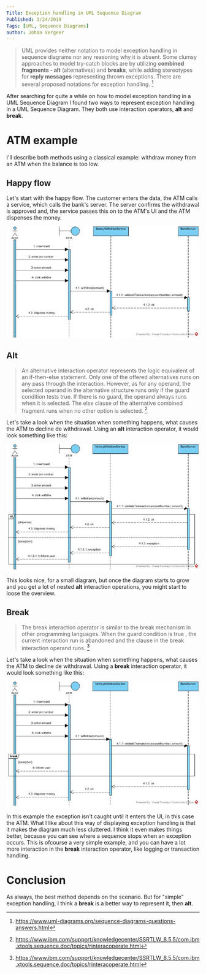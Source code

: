 ```yaml
---
Title: Exception handling in UML Sequence Diagram
Published: 3/24/2019
Tags: [UML, Sequence Diagrams]
author: Johan Vergeer
---
```


> UML provides neither notation to model exception handling in sequence diagrams nor any reasoning why it is absent. Some clumsy approaches to model try-catch blocks are by utilizing __combined fragments - alt__ (alternatives) and __breaks__, while adding stereotypes for __reply messages__ representing thrown exceptions. There are several proposed notations for exception handling. [^1]

After searching for quite a while on how to model exception handling in a UML Sequence Diagram I found two ways to represent exception handling in a UML Sequence Diagram. They both use interaction operators, __alt__ and __break__.

# ATM example

I'll describe both methods using a classical example: withdraw money from an ATM when the balance is too low.

## Happy flow

Let's start with the happy flow. The customer enters the data, the ATM calls a service, which calls the bank's server. The server confirms the withdrawal is approved and, the service passes this on to the ATM's UI and the ATM dispenses the money. 

![Happy flow sequence diagram](img/sequence-diagram-exception-handling-happy-flow.jpg)

## Alt

> An alternative interaction operator represents the logic equivalent of an if-then-else statement. Only one of the offered alternatives runs on any pass through the interaction. However, as for any operand, the selected operand in the alternative structure runs only if the guard condition tests true. If there is no guard, the operand always runs when it is selected. The else clause of the alternative combined fragment runs when no other option is selected. [^2]

Let's take a look when the situation when something happens, what causes the ATM to decline de withdrawal. Using an __alt__ interaction operator, it would look something like this:

![Alt interaction operator sequence diagram](img/sequence-diagram-exception-handling-alt.jpg)

This looks nice, for a small diagram, but once the diagram starts to grow and you get a lot of nested __alt__ interaction operations, you might start to loose the overview.

## Break

> 	The break interaction operator is similar to the break mechanism in other programming languages. When the guard condition is true , the current interaction run is abandoned and the clause in the break interaction operand runs. [^2]

Let's take a look when the situation when something happens, what causes the ATM to decline de withdrawal. Using a __break__ interaction operator, it would look something like this:

![Break interaction operator sequence diagram](img/sequence-diagram-exception-handling-break.jpg)

In this example the exception isn't caught until it enters the UI, in this case the ATM. What I like about this way of displaying exception handling is that it makes the diagram much less cluttered. I think it even makes things better, because you can see where a sequence stops when an exception occurs. This is ofcourse a very simple example, and you can have a lot more interaction in the __break__ interaction operator, like logging or transaction handling. 

# Conclusion

As always, the best method depends on the scenario. But for "simple" exception handling, I think a __break__ is a better way to represent it, then __alt__.

[^1]: https://www.uml-diagrams.org/sequence-diagrams-questions-answers.html
[^2]: https://www.ibm.com/support/knowledgecenter/SSRTLW_8.5.5/com.ibm.xtools.sequence.doc/topics/rinteracoperate.html